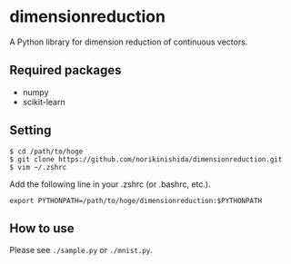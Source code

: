 # dimensionreduction

A Python library for dimension reduction of continuous vectors.

## Required packages ##

- numpy
- scikit-learn

## Setting ##

```
$ cd /path/to/hoge
$ git clone https://github.com/norikinishida/dimensionreduction.git
$ vim ~/.zshrc
```

Add the following line in your .zshrc (or .bashrc, etc.).

```
export PYTHONPATH=/path/to/hoge/dimensionreduction:$PYTHONPATH
```

## How to use ##

Please see ```./sample.py``` or ```./mnist.py```.

